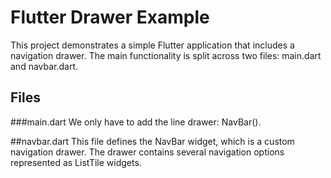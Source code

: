 # Flutter Drawer Example
This project demonstrates a simple Flutter application that includes a navigation drawer. The main functionality is split across two files: main.dart and navbar.dart.

## Files
###main.dart
We only have to add the line drawer: NavBar().

##navbar.dart
This file defines the NavBar widget, which is a custom navigation drawer. The drawer contains several navigation options represented as ListTile widgets.
